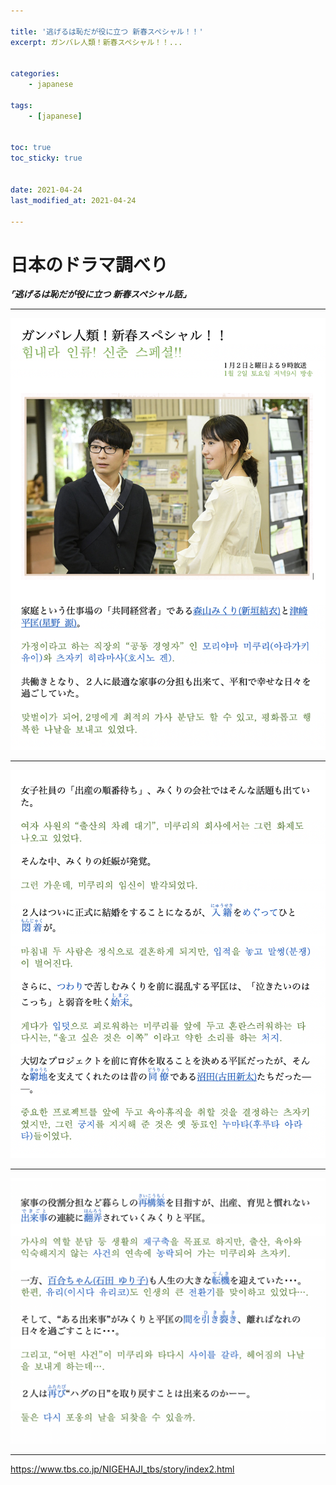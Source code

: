 ```yaml
---

title: '逃げるは恥だが役に立つ 新春スペシャル！！'
excerpt: ガンバレ人類！新春スペシャル！！...


categories:
    - japanese

tags:
    - [japanese]


toc: true
toc_sticky: true


date: 2021-04-24
last_modified_at: 2021-04-24

---
```


# 日本のドラマ調べり 
**_⌜逃げるは恥だが役に立つ 新春スペシャル話⌟_**

***

![image](/assets/images/21_04_24_jp/1.png)

***

![image](/assets/images/21_04_24_jp/2.png)

***

![image](/assets/images/21_04_24_jp/3.png)

***

<a herf = "https://www.tbs.co.jp/NIGEHAJI_tbs/story/index2.html">https://www.tbs.co.jp/NIGEHAJI_tbs/story/index2.html</a>

